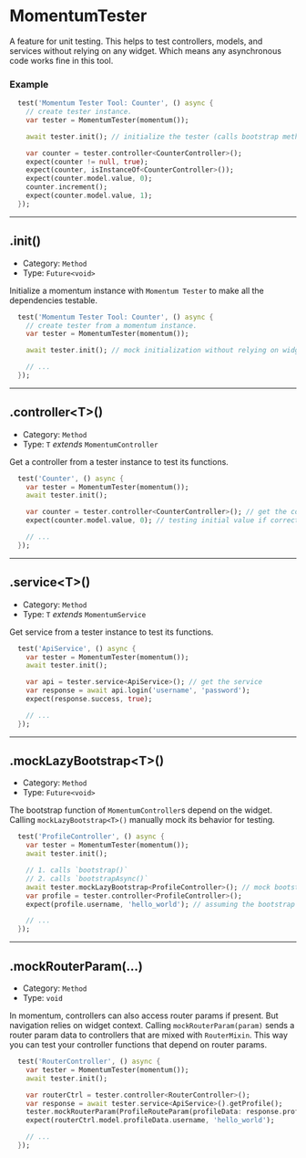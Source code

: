 # MomentumTester
A feature for unit testing. This helps to test controllers, models, and services without relying on any widget. Which means any asynchronous code works fine in this tool.

### Example
```dart
  test('Momentum Tester Tool: Counter', () async {
    // create tester instance.
    var tester = MomentumTester(momentum());

    await tester.init(); // initialize the tester (calls bootstrap methods)

    var counter = tester.controller<CounterController>();
    expect(counter != null, true);
    expect(counter, isInstanceOf<CounterController>());
    expect(counter.model.value, 0);
    counter.increment();
    expect(counter.model.value, 1);
  });
```

<hr>

## .init()
- Category: `Method`
- Type: `Future<void>`

Initialize a momentum instance with `Momentum Tester` to make all the dependencies testable.

```dart
  test('Momentum Tester Tool: Counter', () async {
    // create tester from a momentum instance.
    var tester = MomentumTester(momentum());

    await tester.init(); // mock initialization without relying on widgets.

    // ...
  });
```

<hr>

## .controller\<T\>()
- Category: `Method`
- Type: `T` *extends* `MomentumController`

Get a controller from a tester instance to test its functions.

```dart
  test('Counter', () async {
    var tester = MomentumTester(momentum());
    await tester.init();

    var counter = tester.controller<CounterController>(); // get the controller
    expect(counter.model.value, 0); // testing initial value if correct.

    // ...
  });
```

<hr>

## .service\<T\>()
- Category: `Method`
- Type: `T` *extends* `MomentumService`

Get service from a tester instance to test its functions.

```dart
  test('ApiService', () async {
    var tester = MomentumTester(momentum());
    await tester.init();

    var api = tester.service<ApiService>(); // get the service
    var response = await api.login('username', 'password');
    expect(response.success, true);

    // ...
  });
```

<hr>

## .mockLazyBootstrap\<T\>()
- Category: `Method`
- Type: `Future<void>`

The bootstrap function of `MomentumController`s depend on the widget. Calling `mockLazyBootstrap<T>()` manually mock its behavior for testing.

```dart
  test('ProfileController', () async {
    var tester = MomentumTester(momentum());
    await tester.init();

    // 1. calls `bootstrap()`
    // 2. calls `bootstrapAsync()`
    await tester.mockLazyBootstrap<ProfileController>(); // mock bootstrap for `ProfileController`
    var profile = tester.controller<ProfileController>();
    expect(profile.username, 'hello_world'); // assuming the bootstrap function loads the user's profile.

    // ...
  });
```

<hr>

## .mockRouterParam(...)
- Category: `Method`
- Type: `void`

In momentum, controllers can also access router params if present. But navigation relies on widget context. Calling `mockRouterParam(param)` sends a router param data to controllers that are mixed with `RouterMixin`. This way you can test your controller functions that depend on router params.

```dart
  test('RouterController', () async {
    var tester = MomentumTester(momentum());
    await tester.init();

    var routerCtrl = tester.controller<RouterController>();
    var response = await tester.service<ApiService>().getProfile();
    tester.mockRouterParam(ProfileRouteParam(profileData: response.profile)); // mocks router param.
    expect(routerCtrl.model.profileData.username, 'hello_world');

    // ...
  });
```